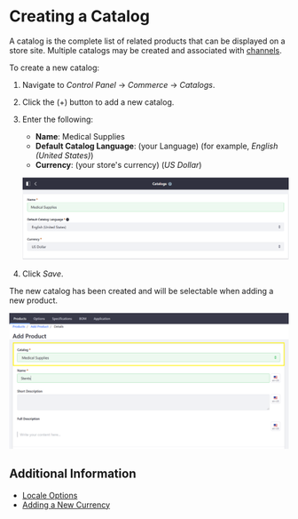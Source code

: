 # Creating a Catalog

A catalog is the complete list of related products that can be displayed on a store site. Multiple catalogs may be created and associated with [channels](../catalog/introduction-to-channels.md).

To create a new catalog:

1. Navigate to _Control Panel_ → _Commerce_ → _Catalogs_.
1. Click the (+) button to add a new catalog.
1. Enter the following:
    * **Name**: Medical Supplies
    * **Default Catalog Language**: (your Language) (for example, _English (United States)_)
    * **Currency**: (your store's currency) (_US Dollar_)

    ![New Catalog](./images/01.png)

1. Click _Save_.

The new catalog has been created and will be selectable when adding a new product.

![Catalog and Products](./images/02.png)

## Additional Information

* [Locale Options](../../getting-started/locale-options/README.md)
* [Adding a New Currency](../../getting-started/currencies/adding-a-new-currency/README.md)
